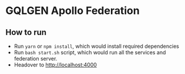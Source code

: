 # GQLGEN Apollo Federation

## How to run

- Run `yarn` or `npm install`, which would install required dependencies
- Run `bash start.sh` script, which would run all the services and federation server.
- Headover to [http://localhost:4000](http://localhost:4000)
